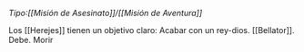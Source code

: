 _Tipo:[[Misión de Asesinato]]/[[Misión de  Aventura]]_

Los [[Herejes]] tienen un objetivo claro:
Acabar con un rey-dios.
[[Bellator]]. Debe. Morir